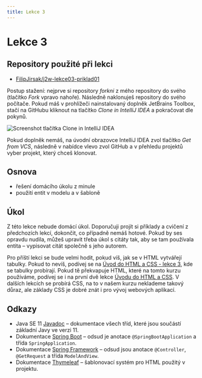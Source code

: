 ```yaml
---
title: Lekce 3
---
```


# Lekce 3

## Repository použité při lekci

* [FilipJirsak/j2w-lekce03-priklad01](https://github.com/FilipJirsak/j2w-lekce03-priklad01)

Postup stažení: nejprve si repository *forkni* z mého repository do svého (tlačítko *Fork* vpravo nahoře). Následně naklonuješ repository do svého počítače.
Pokud máš v prohlížeči nainstalovaný doplněk JetBrains Toolbox, stačí na GitHubu kliknout na tlačítko *Clone in IntelliJ IDEA* a pokračovat dle pokynů.

![Screenshot tlačítka Clone in IntelliJ IDEA](img/lekce-2/GitHub-Toolbox.png)

Pokud doplněk nemáš, na úvodní obrazovce IntelliJ IDEA zvol tlačítko *Get from VCS*, následně v nabídce vlevo zvol GitHub a v přehledu projektů vyber projekt,
který chceš klonovat.

## Osnova

* řešení domácího úkolu z minule
* použití entit v modelu a v šabloně

## Úkol

Z této lekce nebude domácí úkol. Doporučuji projít si příklady a cvičení z předchozích lekcí, dokončit, co případně nemáš hotové. Pokud by ses opravdu nudila,
můžeš upravit třeba úkol s citáty tak, aby se tam používala entita – vypisovat citát společně s jeho autorem.  

Pro příští lekci se bude velmi hodit, pokud víš, jak se v HTML vytvářejí tabulky. Pokud to nevíš, podívej se na
[Úvod do HTML a CSS - lekce 3](https://www.czechitas.cz/cs/co-delame/chci-se-ucit-online/kurzy/kurz-web/uvod-do-html-a-css-lekce-3), kde se tabulky probírají.
Pokud tě překvapuje HTML, které na tomto kurzu používáme, podívej se i na první dvě lekce [Úvodu do HTML a CSS](https://www.czechitas.cz/cs/co-delame/chci-se-ucit-online/kurzy/kurz-web).
V dalších lekcích se probírá CSS, na to v našem kurzu neklademe takový důraz, ale základy CSS je dobré znát i pro vývoj webových aplikací.

## Odkazy

* Java SE 11 [Javadoc](https://docs.oracle.com/en/java/javase/11/docs/api/java.base/) – dokumentace všech tříd, které jsou součástí základní Javy ve verzi 11.
* Dokumentace [Spring Boot](https://spring.io/projects/spring-boot#learn) – odsud je anotace `@SpringBootApplication` a třída `SpringApplication`.
* Dokumentace [Spring Framework](https://spring.io/projects/spring-framework#learn) – odsud jsou anotace `@Controller`, `@GetRequest` a třída `ModelAndView`.
* Dokumentace [Thymeleaf](https://www.thymeleaf.org/doc/tutorials/3.0/usingthymeleaf.html) – šablonovací systém pro HTML použitý v projektu.
